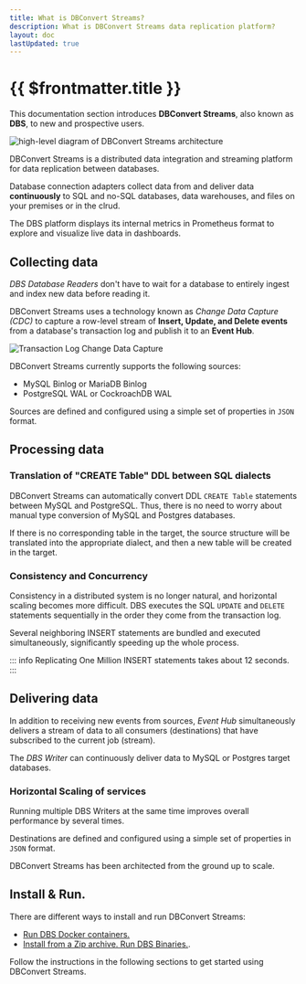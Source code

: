 ```yaml
---
title: What is DBConvert Streams?
description: What is DBConvert Streams data replication platform?
layout: doc
lastUpdated: true
---
```


# {{ $frontmatter.title }}

This documentation section introduces **DBConvert Streams**, also known as **DBS**, to new and prospective users.

![high-level diagram of DBConvert Streams architecture](/images/dbconvert-stream-high-level-diagram.png)

DBConvert Streams is a distributed data integration and streaming platform for data replication between databases.

Database connection adapters collect data from and deliver data **continuously** to SQL and no-SQL databases, data warehouses, and files on your premises or in the clrud.

The DBS platform displays its internal metrics in Prometheus format to explore and visualize live data in dashboards.

## Collecting data

*DBS Database Readers* don't have to wait for a database to entirely ingest and index new data before reading it.

DBConvert Streams uses a technology known as *Change Data Capture (CDC)* to capture a row-level stream of **Insert, Update, and Delete events** from a database's transaction log and publish it to an **Event Hub**.

![Transaction Log Change Data Capture](/images/log-cdc.png)

DBConvert Streams currently supports the following sources:

- MySQL Binlog or MariaDB Binlog
- PostgreSQL WAL or CockroachDB WAL

Sources are defined and configured using a simple set of properties in `JSON` format.

## Processing data

### Translation of "CREATE Table" DDL between SQL dialects

DBConvert Streams can automatically convert DDL `CREATE Table` statements between MySQL and PostgreSQL. Thus, there is no need to worry about manual type conversion of MySQL and Postgres databases.

If there is no corresponding table in the target, the source structure will be translated into the appropriate dialect, and then a new table will be created in the target.

### Consistency and Concurrency

Consistency in a distributed system is no longer natural, and horizontal scaling becomes more difficult.
DBS executes the SQL `UPDATE` and `DELETE` statements sequentially in the order they come from the transaction log.

Several neighboring INSERT statements are bundled and executed simultaneously, significantly speeding up the whole process.

::: info
Replicating One Million INSERT statements takes about 12 seconds.
:::

## Delivering data

In addition to receiving new events from sources, *Event Hub* simultaneously delivers a stream of data to all consumers (destinations) that have subscribed to the current job (stream).

The *DBS Writer* can continuously deliver data to MySQL or Postgres target databases.

### Horizontal Scaling of services

Running multiple DBS Writers at the same time improves overall performance by several times.

Destinations are defined and configured using a simple set of properties in `JSON` format.

DBConvert Streams has been architected from the ground up to scale.

## Install & Run.

There are different ways to install and run DBConvert Streams:
- [Run DBS Docker containers.](/guide/dbs-docker)
- [Install from a Zip archive. Run DBS Binaries.](/guide/install).

Follow the instructions in the following sections to get started using DBConvert Streams.


